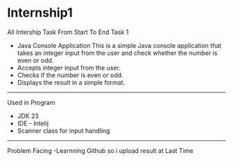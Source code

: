 # Internship1
All Intership Task From Start To End
        Task 1
 - Java Console Application
This is a simple Java console application that takes an integer input from the user and check whether the number is even or odd.
- Accepts integer input from the user.
- Checks if the number is even or odd.
- Displays the result in a simple format.

---

 Used in Program
- JDK 23
- IDE - Intelij
- Scanner class for input handling

---
Problem Facing 
-Learnning Github so i upload result at Last Time

